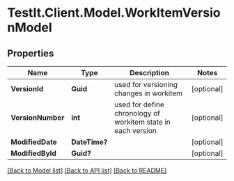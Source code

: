 # TestIt.Client.Model.WorkItemVersionModel

## Properties

Name | Type | Description | Notes
------------ | ------------- | ------------- | -------------
**VersionId** | **Guid** | used for versioning changes in workitem | [optional] 
**VersionNumber** | **int** | used for define chronology of workitem state in each version | [optional] 
**ModifiedDate** | **DateTime?** |  | [optional] 
**ModifiedById** | **Guid?** |  | [optional] 

[[Back to Model list]](../README.md#documentation-for-models) [[Back to API list]](../README.md#documentation-for-api-endpoints) [[Back to README]](../README.md)

